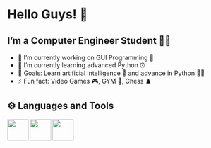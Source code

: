 # Hello Guys! 👋

## I’m a Computer Engineer Student 👨‍🎓

- 🔭 I’m currently working on GUI Programming 🔘
- 🌱 I’m currently learning advanced Python ⏰
- 🥅 Goals: Learn artificial intelligence 🧠 and advance in Python 🧑‍💻
- ⚡ Fun fact: Video Games 🎮,  GYM 🔩,  Chess ♟️

## ⚙️ Languages and Tools

<img align="left" height="48" width="48" src="https://user-images.githubusercontent.com/116388836/218730187-c39cd65d-b64c-4981-8de7-7580cff21d53.png"/>
<img align="left" height="48" width="48" src="https://user-images.githubusercontent.com/116388836/218734571-54de43c2-70ac-4c09-babc-097f23d412e3.png"/>
<img align="left" height="48" width="48" src="https://user-images.githubusercontent.com/116388836/218742258-ede7b9bc-105b-4351-8401-097865d81e48.png"/>



